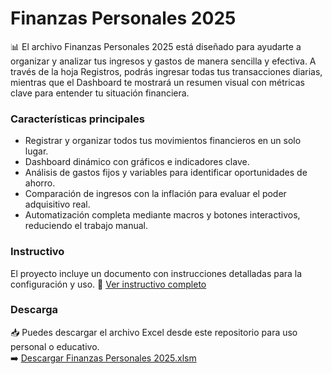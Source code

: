 # Finanzas Personales 2025
📊 El archivo Finanzas Personales 2025 está diseñado para ayudarte a organizar y analizar tus ingresos y gastos de manera sencilla y efectiva. A través de la hoja Registros, podrás ingresar todas tus transacciones diarias, mientras que el Dashboard te mostrará un resumen visual con métricas clave para entender tu situación financiera.
### Características principales

- Registrar y organizar todos tus movimientos financieros en un solo lugar.  
- Dashboard dinámico con gráficos e indicadores clave.  
- Análisis de gastos fijos y variables para identificar oportunidades de ahorro.  
- Comparación de ingresos con la inflación para evaluar el poder adquisitivo real.  
- Automatización completa mediante macros y botones interactivos, reduciendo el trabajo manual.  
### Instructivo

El proyecto incluye un documento con instrucciones detalladas para la configuración y uso.
📄 [Ver instructivo completo](./Instructivo%20-%20Finanzas%20Personales%202025.pdf)
### Descarga

📥 Puedes descargar el archivo Excel desde este repositorio para uso personal o educativo.  
➡️ [Descargar Finanzas Personales 2025.xlsm](./Finanzas%20Personales%202025.xlsm)
